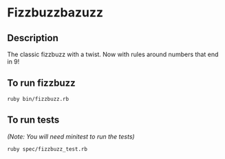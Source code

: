 # Fizzbuzzbazuzz

## Description
The classic fizzbuzz with a twist. Now with rules around numbers that end in 9!

## To run fizzbuzz
  `ruby bin/fizzbuzz.rb`

## To run tests
   _(*Note:* You will need minitest to run the tests)_
   
  `ruby spec/fizzbuzz_test.rb`
